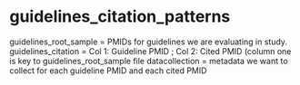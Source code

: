 # guidelines_citation_patterns

guidelines_root_sample = PMIDs for guidelines we are evaluating in study.
guidelines_citation = Col 1:  Guideline PMID ; Col 2: Cited PMID (column one is key to guidelines_root_sample file
datacollection = metadata we want to collect for each guideline PMID and each cited PMID
